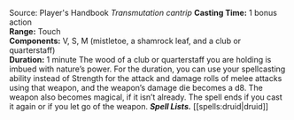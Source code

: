 Source: Player's Handbook
*Transmutation cantrip*
**Casting Time:** 1 bonus action  
**Range:** Touch  
**Components:** V, S, M (mistletoe, a shamrock leaf, and a club or quarterstaff)  
**Duration:** 1 minute
The wood of a club or quarterstaff you are holding is imbued with nature’s power. For the duration, you can use your spellcasting ability instead of Strength for the attack and damage rolls of melee attacks using that weapon, and the weapon’s damage die becomes a d8. The weapon also becomes magical, if it isn’t already. The spell ends if you cast it again or if you let go of the weapon.
***Spell Lists.*** [[spells:druid|druid]]